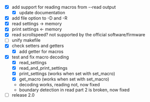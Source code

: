 - [x] add support for reading macros from --read output
	- [x] update documentation
- [x] add file option to -D and -R
- [x] read settings → memory
- [x] print settings ← memory
- [x] read scrollspeed? not supported by the official software/firmware
- [ ] unify makefile
- [x] check setters and getters
	- [x] add getter for macros
- [x] test and fix macro decoding
	- [x] read_settings
	- [x] read_and_print_settings
	- [x] print_settings (works when set with set_macro)
	- [x] get_macro (works when set with set_macro)
	- decoding works, reading not, now fixed
	- boundary detection in read part 2 is broken, now fixed
- [ ] release 2.0
